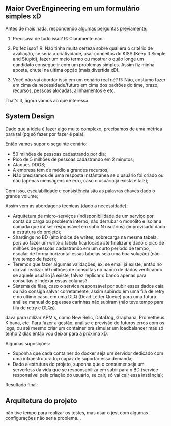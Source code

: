 ## Maior OverEngineering em um formulário simples xD

Antes de mais nada, respondendo algumas perguntas previamente:

1. Precisava de tudo isso?
R: Claramente não.

2. Pq fez isso?
R: Não tinha muita certeza sobre qual era o critério de avaliação, se seria a criatividade, usar conceitos do KISS (Keep It Simple and Stupid), fazer um meio termo ou mostrar o quão longe um candidato consegue ir com um problemas simples. Assim fiz minha aposta, chutei na ultima opção (mais divertida xD).

3. Você não vai abordar isso em um cenário real né?
R: Não, costumo fazer em cima da necessidade/futuro em cima dos padrões do time, prazo, recursos, pessoas alocadas, alinhamentos e etc.

That's it, agora vamos ao que interessa.

## System Design

Dado que a idéia é fazer algo muito complexo, precisamos de uma métrica para tal (pq só fazer por fazer é paia).

Então vamos supor o seguinte cenário:

- 50 milhões de pessoas cadastrando por dia;
- Pico de 5 milhões de pessoas cadastrando em 2 minutos;
- Ataques DDOS;
- A empresa tem de médio a grandes recursos;
- Não precisamos de uma resposta instântanea se o usuário foi criado ou não (apenas mensagens de erro, caso o usuário já exista e talz);

Com isso, escalabilidade e consistência são as palavras chaves dado o grande volume;

Assim vem as abordagens técnicas (dado a necessidade):

- Arquitetura de micro-serviços (indisponibilidade de um serviço por conta da carga ou problema interno, não derrubar o monolito e isolar a camada que irá ser responsável em subir N usuários) (improvisado dado a estrutura do projeto);
- Shardings no BD (alto indíce de writes, sobrecarga na mesma tabela, pois ao fazer um write a tabela fica locada até finalizar e dado o pico de milhões de pessoas cadastrando em um curto período de tempo, escalar de forma horizontal essas tabelas seja uma boa solução) (não tive tempo de fazer);
- Teremos que fazer algumas validações, ex: se email já existe, então no dia vai realizar 50 milhões de consultas no banco de dados verificando se aquele usuário já existe, talvez replicar o banco apenas para consultas e indexar essas colunas?
- Sistema de filas, caso o service responsável por subir esses dados caia ou não consiga salvar corretamente, assim subindo em uma fila de retry e no ultimo caso, em uma DLQ (Dead Letter Queue) para uma futura análise manual do pq esses carinhas não subiram (não teve tempo para fila de retry e DLQs).

dava para utilizar APM's, como New Relic, DataDog, Graphana, Prometheus Kibana, etc. Para fazer a gestão, análise e previsão de futuros erros com os logs, ou até mesmo criar um container pra simular um loadbalancer mas só tenho 2 dias então vou deixar para a próxima xD.

Algumas suposições:

- Suponha que cada container do docker seja um servidor dedicado com uma infraestrutura top capaz de suportar essa demanda;
- Dado a estrutura do projeto, suponha que o consumer seja um serverless da vida que se responsabiliza em subir para o BD (service responsável pela criação do usuário, se cair, só vai cair essa instância);


Resultado final:

## Arquitetura do projeto

não tive tempo para realizar os testes, mas usar o jest com algumas configurações não seria problema...